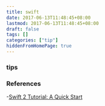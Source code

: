 ```yaml
---
title: swift
date: 2017-06-13T11:48:45+08:00
lastmod: 2017-06-13T11:48:45+08:00
draft: false
tags: []
categories: ["tip"]
hiddenFromHomePage: true
---
```


### tips


### References
-[Swift 2 Tutorial: A Quick Start](https://www.raywenderlich.com/115253/swift-2-tutorial-a-quick-start)